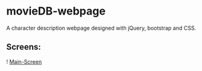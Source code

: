 # movieDB-webpage
A character description webpage designed with jQuery, bootstrap and CSS.

## Screens:


! [Main-Screen](hhttps://github.com/av-7/movieDB-webpage/blob/master/images/Screen.png)
